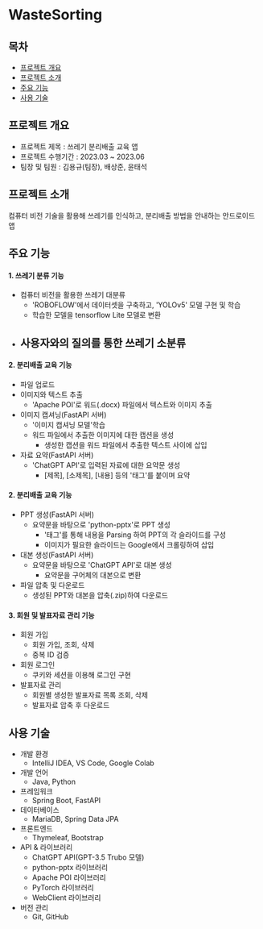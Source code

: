 # WasteSorting

## 목차
- [프로젝트 개요](#프로젝트-개요)
- [프로젝트 소개](#프로젝트-소개)
- [주요 기능](#주요-기능)
- [사용 기술](#사용-기술)


## 프로젝트 개요
- 프로젝트 제목 : 쓰레기 분리배출 교육 앱
- 프로젝트 수행기간 : 2023.03 ~ 2023.06
- 팀장 및 팀원 : 김용규(팀장), 배상준, 윤태석

## 프로젝트 소개
컴퓨터 비전 기술을 활용해 쓰레기를 인식하고, 분리배출 방법을 안내하는 안드로이드 앱

## 주요 기능
#### 1. 쓰레기 분류 기능
- 컴퓨터 비전을 활용한 쓰레기 대분류
  - 'ROBOFLOW'에서 데이터셋을 구축하고, 'YOLOv5' 모델 구현 및 학습
  - 학습한 모델을 tensorflow Lite 모델로 변환
- 사용자와의 질의를 통한 쓰레기 소분류
  - 
#### 2. 분리배출 교육 기능


- 파일 업로드
- 이미지와 텍스트 추출
    - 'Apache POI'로 워드(.docx) 파일에서 텍스트와 이미지 추출
- 이미지 캡셔닝(FastAPI 서버)
    - '이미지 캡셔닝 모델'학습
    - 워드 파일에서 추출한 이미지에 대한 캡션을 생성
        - 생성한 캡션을 워드 파일에서 추출한 텍스트 사이에 삽입
- 자료 요약(FastAPI 서버)
    - 'ChatGPT API'로 입력된 자료에 대한 요약문 생성
        - [제목], [소제목], [내용] 등의 '태그'를 붙이며 요약

#### 2. 분리배출 교육 기능
- PPT 생성(FastAPI 서버)
    - 요약문을 바탕으로 'python-pptx'로 PPT 생성
        - '태그'를 통해 내용을 Parsing 하여 PPT의 각 슬라이드를 구성
        - 이미지가 필요한 슬라이드는 Google에서 크롤링하여 삽입
- 대본 생성(FastAPI 서버)
    - 요약문을 바탕으로 'ChatGPT API'로 대본 생성
        - 요약문을 구어체의 대본으로 변환
- 파일 압축 및 다운로드
    - 생성된 PPT와 대본을 압축(.zip)하여 다운로드

#### 3. 회원 및 발표자료 관리 기능
- 회원 가입
    - 회원 가입, 조회, 삭제
    - 중복 ID 검증
- 회원 로그인
    - 쿠키와 세션을 이용해 로그인 구현
- 발표자료 관리
    - 회원별 생성한 발표자료 목록 조회, 삭제
    - 발표자료 압축 후 다운로드

## 사용 기술
- 개발 환경
    - IntelliJ IDEA, VS Code, Google Colab
- 개발 언어
    - Java, Python
- 프레임워크
    - Spring Boot, FastAPI
- 데이터베이스
    - MariaDB, Spring Data JPA
- 프론트엔드
    - Thymeleaf, Bootstrap
- API & 라이브러리
    - ChatGPT API(GPT-3.5 Trubo 모델)
    - python-pptx 라이브러리
    - Apache POI 라이브러리
    - PyTorch 라이브러리
    - WebClient 라이브러리
- 버전 관리
    - Git, GitHub